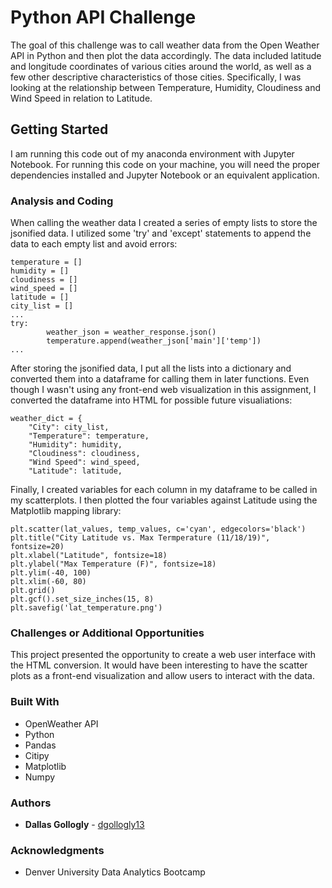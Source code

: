 # Python API Challenge

The goal of this challenge was to call weather data from the Open Weather API in Python and then plot the data accordingly. The data included latitude and longitude coordinates of various cities around the world, as well as a few other descriptive characteristics of those cities. Specifically, I was looking at the relationship between Temperature, Humidity, Cloudiness and Wind Speed in relation to Latitude. 

## Getting Started 

I am running this code out of my anaconda environment with Jupyter Notebook. For running this code on your machine, you will need the proper dependencies installed and Jupyter Notebook or an equivalent application. 

### Analysis and Coding 

When calling the weather data I created a series of empty lists to store the jsonified data. I utilized some 'try' and 'except' statements to append the data to each empty list and avoid errors:

```
temperature = []
humidity = []
cloudiness = []
wind_speed = []
latitude = []
city_list = []
...
try:
        weather_json = weather_response.json()
        temperature.append(weather_json['main']['temp'])
...
```

After storing the jsonified data, I put all the lists into a dictionary and converted them into a dataframe for calling them in later functions. Even though I wasn't using any front-end web visualization in this assignment, I converted the dataframe into HTML for possible future visualiations:

```
weather_dict = {
    "City": city_list,
    "Temperature": temperature,
    "Humidity": humidity, 
    "Cloudiness": cloudiness,
    "Wind Speed": wind_speed, 
    "Latitude": latitude,
```

Finally, I created variables for each column in my dataframe to be called in my scatterplots. I then plotted the four variables against Latitude using the Matplotlib mapping library:

```
plt.scatter(lat_values, temp_values, c='cyan', edgecolors='black')
plt.title("City Latitude vs. Max Termperature (11/18/19)", fontsize=20)
plt.xlabel("Latitude", fontsize=18)
plt.ylabel("Max Temperature (F)", fontsize=18)
plt.ylim(-40, 100)
plt.xlim(-60, 80)
plt.grid()
plt.gcf().set_size_inches(15, 8)
plt.savefig('lat_temperature.png')
```

### Challenges or Additional Opportunities

This project presented the opportunity to create a web user interface with the HTML conversion. It would have been interesting to have the scatter plots as a front-end visualization and allow users to interact with the data. 

### Built With

* OpenWeather API
* Python
* Pandas 
* Citipy
* Matplotlib
* Numpy

### Authors

* **Dallas Gollogly** - [dgollogly13](https://github.com/dgollogly13)

### Acknowledgments

* Denver University Data Analytics Bootcamp 
